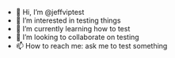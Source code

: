- 👋 Hi, I’m @jeffviptest
- 👀 I’m interested in testing things
- 🌱 I’m currently learning how to test
- 💞️ I’m looking to collaborate on testing
- 📫 How to reach me: ask me to test something

<!---
jeffviptest/jeffviptest is a ✨ special ✨ repository because its `README.md` (this file) appears on your GitHub profile.
You can click the Preview link to take a look at your changes.
--->
